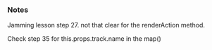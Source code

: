### Notes
Jamming lesson step 27. not that clear for the renderAction method.

Check step 35 for this.props.track.name in the map()
